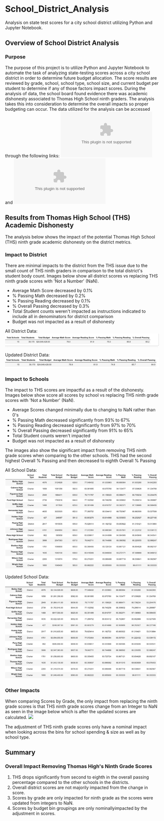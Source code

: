# School_District_Analysis
Analysis on state test scores for a city school district utilizing Python and Jupyter Notebook. 

## Overview of School District Analysis
### Purpose
The purpose of this project is to utilize Python and Jupyter Notebook to automate the task of analyzing state-testing scores across a city school district in order to determine future budget allocation. The score results are reviewed by grade, school, school type, school size, and current budget per student to determine if any of those factors impact scores.  During the analysis of data, the school board found evidence there was academic dishonesty associated to Thomas High School ninth graders.  The analysis takes this into consideration to determine the overall impacts so proper budgeting can occur.
The data utilized for the analysis can be accessed through the following links: ![schools_complete.csv](https://github.com/dschul01/School_District_Analysis/blob/main/Resources/schools_complete.csv) and ![students_complete.csv](https://github.com/dschul01/School_District_Analysis/blob/main/Resources/students_complete.csv)

## Results from Thomas High School (THS) Academic Dishonesty
The analysis below shows the impact of the potential Thomas High School (THS) ninth grade academic dishonesty on the district metrics. 

### Impact to District
There are minimal impacts to the district from the THS issue due to the small count of THS ninth graders in comparison to the total district's student body count.  Images below show all district scores vs replacing THS ninth grade scores with 'Not a Number' (NaN).  
* Average Math Score decreased by 0.1%
* % Passing Math decreased by 0.2%
* % Passing Reading decreased by 0.1%
* % Overall Passing decreased by 0.3%
* Total Student counts weren't impacted as instructions indicated to include all in denominators for district comparison
* Budget was not impacted as a result of dishonesty 

All District Data:
![District_Summary_Orig.png](https://github.com/dschul01/School_District_Analysis/blob/main/Resources/District_Summary_Orig.png)

Updated District Data:
![District_Summary_Updated.png](https://github.com/dschul01/School_District_Analysis/blob/main/Resources/District_Summary_Updated.png)

### Impact to Schools
The impact to THS scores are impactful as a result of the dishonesty.  Images below show score all scores by school vs replacing THS ninth grade scores with 'Not a Number' (NaN). 
* Average Scores changed minimally due to changing to NaN rather than 0's
* % Passing Math decreased significantly from 93% to 67%
* % Passing Reading decreased significantly from 97% to 70%
* % Overall Passing decreased significantly from 91% to 65%
* Total Student counts weren't impacted
* Budget was not impacted as a result of dishonesty 

The images also show the significant impact from removing THS ninth grade scores when comparing to the other schools.  THS had the second highest Overall % Passing and then decreased to eighth Overall % Passing

All School Data:
![School_Summary_Orig.png](https://github.com/dschul01/School_District_Analysis/blob/main/Resources/School_Summary_Orig.png)

Updated School Data:
![School_Summary_Updated.png](https://github.com/dschul01/School_District_Analysis/blob/main/Resources/School_Summary_Updated.png)


### Other Impacts
When comparing Scores by Grade, the only impact from replacing the ninth grade scores is that THS ninth grade scores change from an Integer to NaN as seen in the image below which is after the updated scores are calculated.
<img src="/github.com/dschul01/School_District_Analysis/blob/main/Resources/School_Grade_Updated.png" width="200">

The adjustment of THS ninth grade scores only have a nominal impact when looking across the bins for school spending & size as well as by school type.


## Summary 
### Overall Impact Removing Thomas High's Ninth Grade Scores

1. THS drops significantly from second to eighth in the overall passing percentage compared to the other schools in the districts.
2. Overall district scores are not majorily impacted from the change in score.
3. Scores by grade are only impacted for ninth grade as the scores were updated from integers to NaN.
4. Scores by budget bin groupings are only nominallyimpacted by the adjustment in scores.
